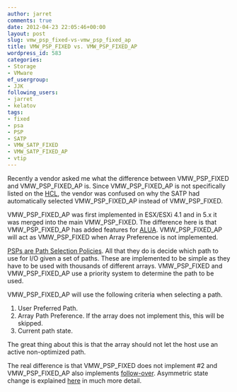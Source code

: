 ```yaml
---
author: jarret
comments: true
date: 2012-04-23 22:05:46+00:00
layout: post
slug: vmw_psp_fixed-vs-vmw_psp_fixed_ap
title: VMW_PSP_FIXED vs. VMW_PSP_FIXED_AP
wordpress_id: 583
categories:
- Storage
- VMware
ef_usergroup:
- JJK
following_users:
- jarret
- kelatov
tags:
- fixed
- psa
- PSP
- SATP
- VMW_SATP_FIXED
- VMW_SATP_FIXED_AP
- vtip
---
```


Recently a vendor asked me what the difference between VMW_PSP_FIXED and VMW_PSP_FIXED_AP is. Since VMW_PSP_FIXED_AP is not specifically listed on the [HCL](http://vmware.com/go/hcl), the vendor was confused on why the SATP had automatically selected VMW_PSP_FIXED_AP instead of VMW_PSP_FIXED.

VMW_PSP_FIXED_AP was first implemented in ESX/ESXi 4.1 and in 5.x it was merged into the main VMW_PSP_FIXED. The difference here is that VMW_PSP_FIXED_AP has added features for [ALUA](http://www.yellow-bricks.com/2009/09/29/whats-that-alua-exactly/). VMW_PSP_FIXED_AP will act as VMW_PSP_FIXED when Array Preference is not implemented.

[PSPs are Path Selection Policies](http://kb.vmware.com/kb/1011340). All that they do is decide which path to use for I/O given a set of paths. These are implemented to be simple as they have to be used with thousands of different arrays. VMW_PSP_FIXED and VMW_PSP_FIXED_AP use a priority system to determine the path to be used.

VMW_PSP_FIXED_AP will use the following criteria when selecting a path.

1. User Preferred Path.
2. Array Path Preference. If the array does not implement this, this will be skipped.
3. Current path state.

The great thing about this is that the array should not let the host use an active non-optimized path.

The real difference is that VMW_PSP_FIXED does not implement #2 and VMW_PSP_FIXED_AP also implements [follow-over](http://blogs.vmware.com/vsphere/2012/02/configuration-settings-for-alua-devices.html). Asymmetric state change is explained [here](http://deinoscloud.wordpress.com/2011/07/04/it-all-started-with-this-question/) in much more detail.
